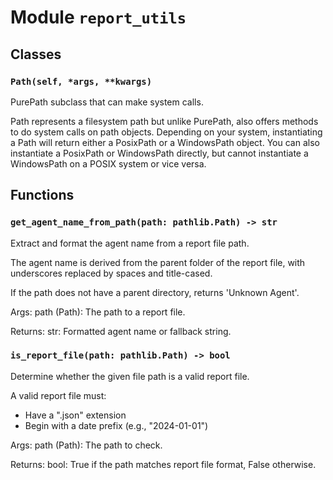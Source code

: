 # Module `report_utils`

## Classes

### `Path(self, *args, **kwargs)`

PurePath subclass that can make system calls.

Path represents a filesystem path but unlike PurePath, also offers
methods to do system calls on path objects. Depending on your system,
instantiating a Path will return either a PosixPath or a WindowsPath
object. You can also instantiate a PosixPath or WindowsPath directly,
but cannot instantiate a WindowsPath on a POSIX system or vice versa.

## Functions

### `get_agent_name_from_path(path: pathlib.Path) -> str`

Extract and format the agent name from a report file path.

The agent name is derived from the parent folder of the report file,
with underscores replaced by spaces and title-cased.

If the path does not have a parent directory, returns 'Unknown Agent'.

Args:
    path (Path): The path to a report file.

Returns:
    str: Formatted agent name or fallback string.

### `is_report_file(path: pathlib.Path) -> bool`

Determine whether the given file path is a valid report file.

A valid report file must:
- Have a ".json" extension
- Begin with a date prefix (e.g., "2024-01-01")

Args:
    path (Path): The path to check.

Returns:
    bool: True if the path matches report file format, False otherwise.
